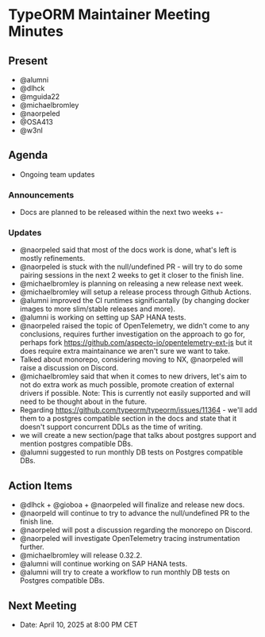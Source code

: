 # TypeORM Maintainer Meeting Minutes

## Present

- @alumni
- @dlhck
- @mguida22
- @michaelbromley
- @naorpeled
- @OSA413
- @w3nl

## Agenda

- Ongoing team updates

### Announcements

- Docs are planned to be released within the next two weeks +-

### Updates

- @naorpeled said that most of the docs work is done, what's left is mostly refinements.
- @naorpeled is stuck with the null/undefined PR - will try to do some pairing sessions in the next 2 weeks to get it closer to the finish line.
- @michaelbromley is planning on releasing a new release next week.
- @michaelbromley will setup a release process through Github Actions.
- @alumni improved the CI runtimes significantally (by changing docker images to more slim/stable releases and more).
- @alumni is working on setting up SAP HANA tests.
- @naorpeled raised the topic of OpenTelemetry, we didn't come to any conclusions, requires further investigation on the approach to go for, perhaps fork https://github.com/aspecto-io/opentelemetry-ext-js but it does require extra maintainance we aren't sure we want to take.
- Talked about monorepo, considering moving to NX, @naorpeled will raise a discussion on Discord.
- @michaelbromley said that when it comes to new drivers, let's aim to not do extra work as much possible, promote creation of external drivers if possible. Note: This is currently not easily supported and will need to be thought about in the future.
- Regarding https://github.com/typeorm/typeorm/issues/11364 - we'll add them to a postgres compatible section in the docs and state that it doesn't support concurrent DDLs as the time of writing.
- we will create a new section/page that talks about postgres support and mention postgres compatible DBs.
- @alumni suggested to run monthly DB tests on Postgres compatible DBs.

## Action Items

- @dlhck + @gioboa + @naorpeled will finalize and release new docs.
- @naorpeld will continue to try to advance the null/undefined PR to the finish line.
- @naorpeled will post a discussion regarding the monorepo on Discord.
- @naorpeled will investigate OpenTelemetry tracing instrumentation further.
- @michaelbromley will release 0.32.2.
- @alumni will continue working on SAP HANA tests.
- @alumni will try to create a workflow to run monthly DB tests on Postgres compatible DBs.

## Next Meeting

- Date: April 10, 2025 at 8:00 PM CET
